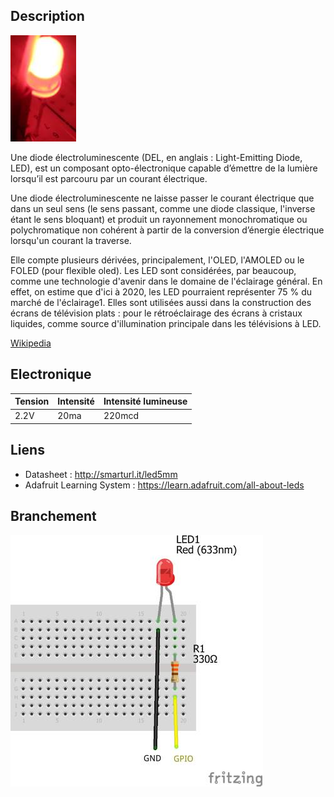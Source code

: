 Description
-----------
![Del](plugins/objects/led/md/img/object.jpg)

Une diode électroluminescente (DEL, en anglais : Light-Emitting Diode, LED), est un composant opto-électronique capable d’émettre de la lumière lorsqu’il est parcouru par un courant électrique.

Une diode électroluminescente ne laisse passer le courant électrique que dans un seul sens (le sens passant, comme une diode classique, l'inverse étant le sens bloquant) et produit un rayonnement monochromatique ou polychromatique non cohérent à partir de la conversion d’énergie électrique lorsqu'un courant la traverse.

Elle compte plusieurs dérivées, principalement, l'OLED, l'AMOLED ou le FOLED (pour flexible oled). Les LED sont considérées, par beaucoup, comme une technologie d'avenir dans le domaine de l'éclairage général. En effet, on estime que d'ici à 2020, les LED pourraient représenter 75 % du marché de l'éclairage1. Elles sont utilisées aussi dans la construction des écrans de télévision plats : pour le rétroéclairage des écrans à cristaux liquides, comme source d'illumination principale dans les télévisions à LED.

[Wikipedia](http://fr.wikipedia.org/wiki/Diode_%C3%A9lectroluminescente)

Electronique
-----------
Tension | Intensité | Intensité lumineuse
--------|-----------|--------------------
2.2V    | 20ma      | 220mcd

Liens
-----------
* Datasheet : http://smarturl.it/led5mm
* Adafruit Learning System : https://learn.adafruit.com/all-about-leds

Branchement
-----------
![Led's Wiring](plugins/objects/led/md/img/wiring.jpg)

